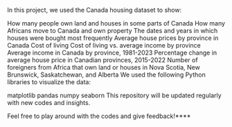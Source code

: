 In this project, we used the Canada housing dataset to show:

How many people own land and houses in some parts of Canada
How many Africans move to Canada and own property
The dates and years in which houses were bought most frequently
Average house prices by province in Canada
Cost of living
Cost of living vs. average income by province
Average income in Canada by province, 1981-2023
Percentage change in average house price in Canadian provinces, 2015-2022
Number of foreigners from Africa that own land or houses in Nova Scotia, New Brunswick, Saskatchewan, and Alberta
We used the following Python libraries to visualize the data:

matplotlib
pandas
numpy
seaborn
This repository will be updated regularly with new codes and insights.

Feel free to play around with the codes and give feedback!****
